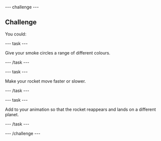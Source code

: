 --- challenge ---

## Challenge

You could:

--- task ---

Give your smoke circles a range of different colours.

--- /task ---

--- task ---

Make your rocket move faster or slower.

--- /task ---

--- task ---

Add to your animation so that the rocket reappears and lands on a different planet.

--- /task ---

--- /challenge ---

